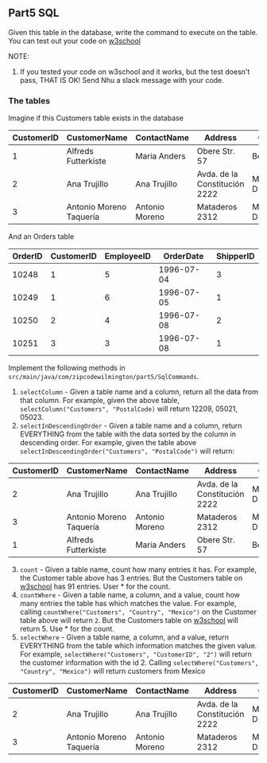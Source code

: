 ## Part5 SQL

Given this table in the database, write the command to execute on the table.
You can test out your code on [w3school](https://www.w3schools.com/sql/trysql.asp?filename=trysql_select_join)

NOTE:
1. If you tested your code on w3school and it works, but the test doesn't pass, THAT IS OK! Send Nhu a slack message with your code.

### The tables
Imagine if this Customers table exists in the database

|CustomerID	|CustomerName|ContactName|Address| City	| PostalCode| Country|
|-----------|------------|-----------|-------|------|-----------|---------|
|1|Alfreds Futterkiste|Maria Anders|Obere Str. 57|Berlin|12209|Germany|
|2|Ana Trujillo|Ana Trujillo|Avda. de la Constitución 2222|México D.F.|05021|Mexico|
|3|Antonio Moreno Taquería|Antonio Moreno|Mataderos 2312 |México D.F.|05023|Mexico|

And an Orders table

|OrderID | CustomerID | EmployeeID | OrderDate | ShipperID |
|--------|------------|------------|-----------|-----------|
|10248 | 1 |5 | 1996-07-04 | 3 |
|10249 | 1 |6 | 1996-07-05 | 1 |
|10250 | 2 |4 | 1996-07-08 | 2 |
|10251 | 3 |3 | 1996-07-08 | 1 |

Implement the following methods in `src/main/java/com/zipcodewilmington/part5/SqlCommands`.

1. `selectColumn` - Given a table name and a column, return all the data from that column.
For example, given the above table, `selectColumn("Customers", "PostalCode)` will return 12209, 05021,  05023.
2. `selectInDescendingOrder` - Given a table name and a column, return EVERYTHING from the table with the data sorted by the column in descending order.
For example, given the table above `selectInDescendingOrder("Customers", "PostalCode")` will return:

|CustomerID	|CustomerName|ContactName|Address| City	| PostalCode| Country|
|-----------|------------|-----------|-------|------|-----------|---------|
|2|Ana Trujillo|Ana Trujillo|Avda. de la Constitución 2222|México D.F.|05021|Mexico|
|3|Antonio Moreno Taquería|Antonio Moreno|Mataderos 2312 |México D.F.|05023|Mexico|
|1|Alfreds Futterkiste|Maria Anders|Obere Str. 57|Berlin|12209|Germany|

3. `count` - Given a table name, count how many entries it has. For example, the Customer table above has 3 entries. But the Customers table on [w3school](https://www.w3schools.com/sql/trysql.asp?filename=trysql_select_join) has 91 entries. User * for the count.
3. `countWhere` - Given a table name, a column, and a value, count how many entries the table has which matches the value. For example, calling `countWhere("Customers", "Country", "Mexico")` on the Customer table above will return `2`. But the Customers table on [w3school](https://www.w3schools.com/sql/trysql.asp?filename=trysql_select_join) will return 5. Use * for the count.
4. `selectWhere` - Given a table name, a column, and a value, return EVERYTHING from the table which information matches the given value.
For example, `selectWhere("Customers", "CustomerID", "2")` will return the customer information with the id 2.
Calling `selectWhere("Customers", "Country", "Mexico")` will return customers from Mexico

|CustomerID	|CustomerName|ContactName|Address| City	| PostalCode| Country|
|-----------|------------|-----------|-------|------|-----------|---------|
|2|Ana Trujillo|Ana Trujillo|Avda. de la Constitución 2222|México D.F.|05021|Mexico|
|3|Antonio Moreno Taquería|Antonio Moreno|Mataderos 2312 |México D.F.|05023|Mexico|
